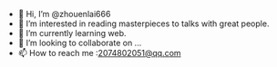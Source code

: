 - 👋 Hi, I’m @zhouenlai666
- 👀 I’m interested in reading masterpieces to talks with great people.
- 🌱 I’m currently learning web.
- 💞️ I’m looking to collaborate on ...
- 📫 How to reach me :2074802051@qq.com

<!---
zhouenlai666/zhouenlai666 is a ✨ special ✨ repository because its `README.md` (this file) appears on your GitHub profile.
You can click the Preview link to take a look at your changes.
--->
